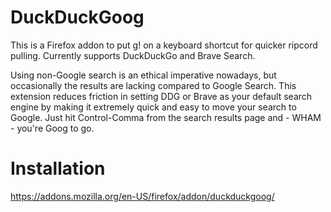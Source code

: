 # DuckDuckGoog

This is a Firefox addon to put g! on a keyboard shortcut for quicker
ripcord pulling. Currently supports DuckDuckGo and Brave Search.

Using non-Google search is an ethical imperative nowadays, but occasionally
the results are lacking compared to Google Search. This extension reduces
friction in setting DDG or Brave as your default search engine by making it
extremely quick and easy to move your search to Google. Just hit
Control-Comma from the search results page and - WHAM - you're Goog to go.

# Installation

https://addons.mozilla.org/en-US/firefox/addon/duckduckgoog/
